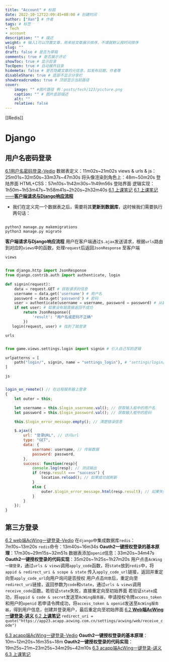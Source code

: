 ```yaml
---
title: "Account" # 标题
date: 2022-10-12T22:09:45+08:00 # 创建时间
author: ["Xan"] # 作者
tags: # 标签
- Tech
- account
description: "" # 描述
weight: # 输入1可以顶置文章，用来给文章展示排序，不填就默认按时间排序
slug: ""
draft: false # 是否为草稿
comments: true # 是否展示评论
showToc: true # 显示目录
TocOpen: true # 自动展开目录
hidemeta: false # 是否隐藏文章的元信息，如发布日期、作者等
disableShare: true # 底部不显示分享栏
showbreadcrumbs: true # 顶部显示当前路径
cover:
    image: "" #图片路径 例：posts/tech/123/picture.png
    caption: "" # 图片底部描述
    alt: ""
    relative: false
---
```


[[Redis]]
# Django
## 用户名密码登录
[6.1用户名密码登录-Vedio](https://www.acwing.com/video/3550/)
数据表定义：11m02s~21m02s
views & urls & js：25m01s~32m50s~33m37s~47m30s
将头像渲染到角色上：48m~50m20s
登陆界面 HTML+CSS：57m10s~1h42m30s~1h49m56s
登陆界面 逻辑实现：1h50m~1h53m47s~1h58m41s~2h20s~2h32m40s
[6.1 上课笔记](https://www.acwing.com/solution/content/79314/)
[6.1 上课笔记——**客户端请求与Django响应流程**](https://www.acwing.com/solution/content/75831/)

- 我们在定义完一个数据表之后，需要将其**更新到数据库**，这时候我们需要执行两句话：
```

python3 manage.py makemigrations
python3 manage.py migrate
```

**客户端请求与Django响应流程**
用户在客户端通过`$.ajax`发送请求，根据`urls`路由到对应的`views`中的函数，处理`request`后返回`JsonResponse` 至客户端

`views`
```py

from django.http import JsonResponse
from django.contrib.auth import authenticate, login

def signin(request):
    data = request.GET # 获取请求的信息
    username = data.get('username') # 用户名
    password = data.get('password') # 密码
    user = authenticate(username = username, password = password) # 从数据库中查找这个用户
    if not user: # 如果没有就直接返回不成功
        return JsonResponse({
            'result': "用户名或密码不正确"
        })
   login(request, user) # 找到了就登录
```

`urls`
```py

from game.views.settings.login import signin # 引入自己写的逻辑

urlpatterns = [
    path("login/", signin, name = "settings_login"), # "settings/login/"
]
```

`js`


```js

login_on_remote() // 在远程服务器上登录
{
    let outer = this;

    let username = this.$login_username.val(); // 获取输入框中的用户名
    let password = this.$login_password.val(); // 获取输入框中的密码

    this.$login_error_message.empty(); // 清楚错误信息

    $.ajax({
        url: "登录URL", // 访问url
        type: "GET",
        data: {
            username: username, // 传输数据
            password: password,
        },
        success: function(resp){
            console.log(resp); // 测试输出
            if (resp.result === "success") {
                location.reload(); // 如果成功就刷新
            }
            else {
                outer.$login_error_message.html(resp.result); // 如果失败就显示错误信息
            }
        }
    });
}
```

## 第三方登录
[6.2 web端AcWing一键登录-Vedio](https://www.acwing.com/video/3565/)
在`django`中集成数据库`redis`：7m10s~13m20s
`redis`命令：13m40s~16m34s
**Oauth2一键授权登录的基本原理**：17m30s~29m15s~32m51s
数据表添加`openid`信息：33m20s~34m47s
**Oauth2一键授权登录的代码实现**：35m20s~1h25s~1h27m20s
用户点击`AcWing一键登录`，通过`urls & views`调用`apply_code`函数，将`state`放到`redis`中，将`appid & redirect_uri & scope & state` 传入`apply_code_url`链接，返回并重定向至`apply_code_url`向用户询问是否授权
用户点击`同意`后，重定向至`redirect_uri`链接，返回参数为`code`和`state`，通过`urls & views`调用`receive_code`函数。若验证`state`失败，直接重定向至初始界面
若验证`state`成功，将`appid & code & secret`发送至`AcWing服务器`，申请授权令牌`access_token`和用户的`openid`
若申请令牌成功，将`access_token & openid`发送至`AcWing服务器`，得到用户信息，创建并登录用户，最后重定向至初始界面
[6.2 **Web端AcWing一键登录-讲义**](https://www.acwing.com/blog/content/12466/)
[6.2 **上课笔记**](https://www.acwing.com/solution/content/79354/)
`redirect_uri = quote("https://app23.acapp.acwing.com.cn/settings/acwing/web/receive_code")`

[6.3 acapp端AcWing一键登录-Vedio](https://www.acwing.com/video/3566/)
**Oauth2一键授权登录的基本原理**：10m~12m20s~16m35s~18m
**Oauth2一键授权登录的代码实现**：19m25s~21m~23m25s~34m29s~42m10s
[6.3 acapp端AcWing一键登录-讲义](https://www.acwing.com/blog/content/12467/)
[6.3 上课笔记](https://www.acwing.com/solution/content/79365/)
